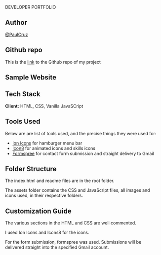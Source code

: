  DEVELOPER PORTFOLIO

## Author

[@PaulCruz](https://twitter.com/PCRUZDEV)

## Github repo

This is the [link](https://github.com/PCRUZDEV/Website-Portfolio) to the Github repo of my project

## Sample Website


## Tech Stack

**Client:** HTML, CSS, Vanilla JavaSCript

## Tools Used

Below are are list of tools used, and the precise things they were used for:

- [Ion Icons](https://ionic.io/ionicons) for hamburger menu bar
- [Icon8](https://icons8.com/) for animated icons and skills icons
- [Formspree](https://formspree.io/) for contact form submission and straight delivery to Gmail

## Folder Structure

The index.html and readme files are in the root folder.

The assets folder contains the CSS and JavaScript files, all images and icons used, in their respective folders.

## Customization Guide

The various sections in the HTML and CSS are well commented.

I used Ion Icons and Icons8 for the icons.

For the form submission, formspree was used. Submissions will be delivered straight into the specified Gmail account.
